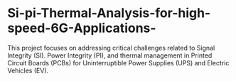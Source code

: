 # Si-pi-Thermal-Analysis-for-high-speed-6G-Applications-
This project focuses on addressing critical challenges related to Signal Integrity (SI). Power Integrity (PI), and thermal management in Printed Circuit Boards (PCBs) for Uninterruptible Power Supplies (UPS) and Electric Vehicles (EV). 
